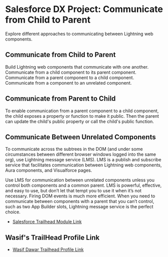 # Salesforce DX Project: Communicate from Child to Parent

Explore different approaches to communicating between Lightning web components.

## Communicate from Child to Parent

Build Lightning web components that communicate with one another.
Communicate from a child component to its parent component.
Communicate from a parent component to a child component.
Communicate from a component to an unrelated component.

## Communicate from Parent to Child

To enable communication from a parent component to a child component, the child exposes a property or function to make it public. Then the parent can update the child's public property or call the child's public function.

## Communicate Between Unrelated Components

To communicate across the subtrees in the DOM (and under some circumstances between different browser windows logged into the same org), use Lightning message service (LMS). LMS is a publish and subscribe service that facilitates communication between Lightning web components, Aura components, and Visualforce pages.  

Use LMS for communication between unrelated components unless you control both components and a common parent. LMS is powerful, effective, and easy to use, but don’t let that tempt you to use it when it’s not necessary. Firing DOM events is much more efficient. When you need to communicate between components with a parent that you can’t control, such as two App Builder slots, Lightning message service is the perfect choice.

- [Salesforce Trailhead Module Link](https://trailhead.salesforce.com/content/learn/projects/communicate-between-lightning-web-components?trailmix_creator_id=journeytosalesforce&trailmix_slug=all-about-lwc)

## Wasif's TrailHead Profile Link

- [Wasif Dawar Trailhead Profile Link](https://www.salesforce.com/trailblazer/wasifdawar16)
